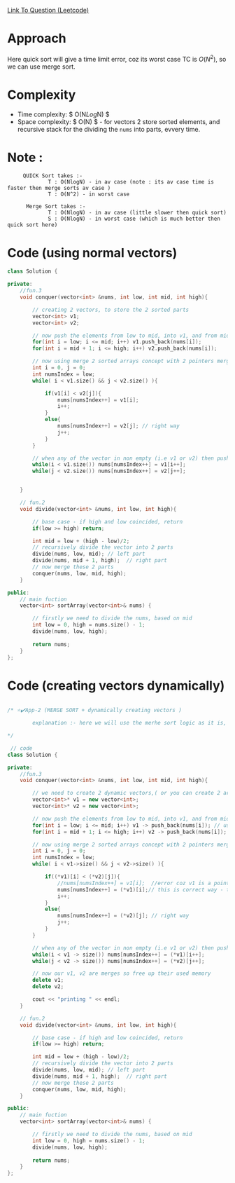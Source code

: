 [Link To Question (Leetcode)](https://leetcode.com/problems/sort-an-array)

# Approach
Here quick sort will give a time limit error, coz its worst case TC is $O(N^2)$, so we can use merge sort.

# Complexity
- Time complexity: $ O(N*Log*N) $
- Space complexity: $ O(N) $ - for vectors 2 store sorted elements, and recursive stack for the dividing the `nums` into parts, evvery time.
<!-- Add your space complexity here, e.g. $$O(n)$$ -->
# Note : 
         QUICK Sort takes :-
                 T : O(NlogN) - in av case (note : its av case time is faster then merge sorts av case )
                 T : O(N^2) - in worst case 

          Merge Sort takes :- 
                 T : O(NlogN) - in av case (little slower then quick sort)
                 S : O(NlogN) - in worst case (which is much better then quick sort here) 


# Code (using normal vectors)
```cpp
class Solution {

private:
    //fun.3 
    void conquer(vector<int> &nums, int low, int mid, int high){

        // creating 2 vectors, to store the 2 sorted parts 
        vector<int> v1; 
        vector<int> v2;

        // now push the elements from low to mid, into v1, and from mid + 1 to high into v2 
        for(int i = low; i <= mid; i++) v1.push_back(nums[i]);
        for(int i = mid + 1; i <= high; i++) v2.push_back(nums[i]);

        // now using merge 2 sorted arrays concept with 2 pointers merge these v1 and v2 sorted vectors and then store them in original vector 'nums'
        int i = 0, j = 0;
        int numsIndex = low;
        while( i < v1.size() && j < v2.size() ){

            if(v1[i] < v2[j]){
                nums[numsIndex++] = v1[i];
                i++;
            }
            else{
                nums[numsIndex++] = v2[j]; // right way 
                j++;
            }
        }

        // when any of the vector in non empty (i.e v1 or v2) then push their all elements into original
        while(i < v1.size()) nums[numsIndex++] = v1[i++];
        while(j < v2.size()) nums[numsIndex++] = v2[j++];


    }

    // fun.2 
    void divide(vector<int> &nums, int low, int high){

        // base case - if high and low coincided, return
        if(low >= high) return;

        int mid = low + (high - low)/2;
        // recursively divide the vector into 2 parts 
        divide(nums, low, mid); // left part  
        divide(nums, mid + 1, high);  // right part
        // now merge these 2 parts
        conquer(nums, low, mid, high);
    }

public:
    // main fuction
    vector<int> sortArray(vector<int>& nums) {

        // firstly we need to divide the nums, based on mid 
        int low = 0, high = nums.size() - 1;
        divide(nums, low, high);
        
        return nums;
    }
};
```

# Code (creating vectors dynamically)
```cpp

/* ⭐✔️App-2 (MERGE SORT + dynamically creating vectors )

        explanation :- here we will use the merhe sort logic as it is, the only this that i did differently is rather then using arrays or vectors, i created vectors but dynamically (in heap) and using its pointer v1 and v2 i access both the vetors present in the heap memory 

*/

 // code
class Solution {

private:
    //fun.3 
    void conquer(vector<int> &nums, int low, int mid, int high){

        // we need to create 2 dynamic vectors,( or you can create 2 array<int> of 2 different sized)since we are using vectors sp no need to specify the sizes.(coz vectors inc their size when more elements are aadded to them)
        vector<int>* v1 = new vector<int>; 
        vector<int>* v2 = new vector<int>;

        // now push the elements from low to mid, into v1, and from mid + 1 to high into v2 
        for(int i = low; i <= mid; i++) v1 -> push_back(nums[i]); // use -> coz v1 has address of vectors 1st block (v1 -> push_back(10) means whatever is present in the val of at v1, go to that and push the ele 10 in that vector )  
        for(int i = mid + 1; i <= high; i++) v2 -> push_back(nums[i]);

        // now using merge 2 sorted arrays concept with 2 pointers merge these v1 and v2 sorted vectors and then store them in original vector 'nums'
        int i = 0, j = 0;
        int numsIndex = low;
        while( i < v1->size() && j < v2->size() ){

            if((*v1)[i] < (*v2)[j]){
                //nums[numsIndex++] = v1[i];  //error coz v1 is a pointer to 1st block of vector created in heap, so when we use v1[i] this means go to v1's own address and go to its ith index (but since it is not a vector) we cant access its index
                nums[numsIndex++] = (*v1)[i];// this is correct way - this means whatever is address of v1 , go to that and whatever adrress it has as its value, go to that and access its ith index
                i++;
            }
            else{
                nums[numsIndex++] = (*v2)[j]; // right way 
                j++;
            }
        }

        // when any of the vector in non empty (i.e v1 or v2) then push their all elements into original
        while(i < v1 -> size()) nums[numsIndex++] = (*v1)[i++];
        while(j < v2 -> size()) nums[numsIndex++] = (*v2)[j++];

        // now our v1, v2 are merges so free up their used memory 
        delete v1;
        delete v2;

        cout << "printing " << endl;
    }

    // fun.2 
    void divide(vector<int> &nums, int low, int high){

        // base case - if high and low coincided, return
        if(low >= high) return;

        int mid = low + (high - low)/2;
        // recursively divide the vector into 2 parts 
        divide(nums, low, mid); // left part  
        divide(nums, mid + 1, high);  // right part
        // now merge these 2 parts
        conquer(nums, low, mid, high);
    }

public:
    // main fuction
    vector<int> sortArray(vector<int>& nums) {

        // firstly we need to divide the nums, based on mid 
        int low = 0, high = nums.size() - 1;
        divide(nums, low, high);
        
        return nums;
    }
};


```
